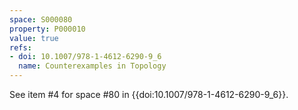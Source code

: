 ```yaml
---
space: S000080
property: P000010
value: true
refs:
- doi: 10.1007/978-1-4612-6290-9_6
  name: Counterexamples in Topology
---
```


See item #4 for space #80 in {{doi:10.1007/978-1-4612-6290-9_6}}.
